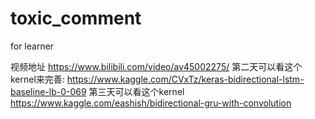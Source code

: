 # toxic_comment
for learner

视频地址 https://www.bilibili.com/video/av45002275/
第二天可以看这个kernel来完善:
https://www.kaggle.com/CVxTz/keras-bidirectional-lstm-baseline-lb-0-069
第三天可以看这个kernel
https://www.kaggle.com/eashish/bidirectional-gru-with-convolution
